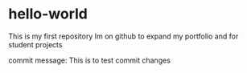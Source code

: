 # hello-world
This is my first repository
Im on github to expand my portfolio and for student projects

commit message:
This is to test commit changes

